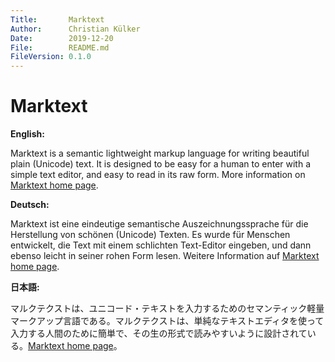 ```yaml
---
Title:       Marktext
Author:      Christian Külker
Date:        2019-12-20
File:        README.md
FileVersion: 0.1.0
---
```


Marktext
========

__English:__

Marktext is a semantic lightweight markup language for writing beautiful plain
(Unicode) text.  It is designed to be easy for a human to enter with a simple
text editor, and easy to read in its raw form. More information on [Marktext
home page][].

__Deutsch:__

Marktext ist eine eindeutige semantische Auszeichnungssprache für die
Herstellung von schönen (Unicode) Texten. Es wurde für Menschen entwickelt, die
Text mit einem schlichten Text-Editor eingeben, und dann ebenso leicht in
seiner rohen Form lesen. Weitere Information auf [Marktext home page][].

__日本語:__

マルクテクストは、ユニコード・テキストを入力するためのセマンティック軽量マークアップ言語である。マルクテクストは、単純なテキストエディタを使って入力する人間のために簡単で、その生の形式で読みやすいように設計されている。[Marktext home page][]。

[Marktext home page]: http://www.marktext.org
